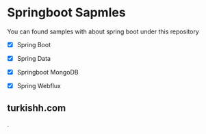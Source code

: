 # Springboot Sapmles
You can found samples with about spring boot under this repository

- [x] Spring Boot
- [x] Spring Data
- [x] Springboot MongoDB 
- [x] Spring Webflux



## turkishh.com

.
